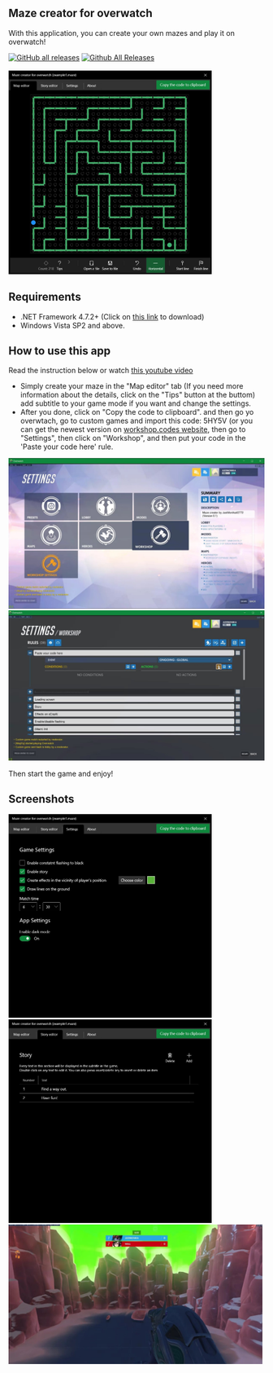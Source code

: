 

## Maze creator for overwatch
With this application, you can create your own mazes and play it on overwatch!

[![GitHub all releases](https://img.shields.io/github/downloads/Arash-san/Maze-creator-for-overwatch/total?style=for-the-badge)](https://github.com/Arash-san/Maze-creator-for-overwatch/releases)
[![Github All Releases](https://img.shields.io/badge/Overwatch%20code-5HY5V-blue?style=for-the-badge)](https://github.com/Arash-san/Maze-creator-for-overwatch)
</br></br>
<img src="https://raw.githubusercontent.com/Arash-san/Maze-creator-for-overwatch/master/docs/maze1.jpg" alt="alt text" width="400">

## Requirements

 - .NET Framework 4.7.2+ (Click on [this link](https://dotnet.microsoft.com/download/dotnet-framework/net472) to download)
 - Windows Vista SP2 and above.

## How to use this app

   Read the instruction below or watch [this youtube video](https://www.youtube.com/watch?v=gftQNwi8Ie8)
 - Simply create your maze in the "Map editor" tab (If you need more
   information about the details, click on the "Tips" button at the
   buttom) add subtitle to your game mode if you want and change the
   settings.
 - After you done, click on "Copy the code to clipboard". and then go yo
   overwtach, go to custom games and import this code: 5HY5V (or you can get the newest version on [workshop.codes website](https://workshop.codes/maze-creator), then go to "Settings", then click on
   "Workshop", and then put your code in the 'Paste your code here'
   rule.

<img src="https://raw.githubusercontent.com/Arash-san/Maze-creator-for-overwatch/master/docs/tip2.jpg" alt="alt text" width="600">

<img src="https://raw.githubusercontent.com/Arash-san/Maze-creator-for-overwatch/master/docs/tip3.jpg" alt="alt text" width="600">

Then start the game and enjoy!


## Screenshots


<img src="https://raw.githubusercontent.com/Arash-san/Maze-creator-for-overwatch/master/docs/maze2.jpg" alt="alt text" width="400">

<img src="https://raw.githubusercontent.com/Arash-san/Maze-creator-for-overwatch/master/docs/maze3.jpg" alt="alt text" width="400">

<img src="https://raw.githubusercontent.com/Arash-san/Maze-creator-for-overwatch/master/docs/maze4.jpg" alt="alt text" width="500">

